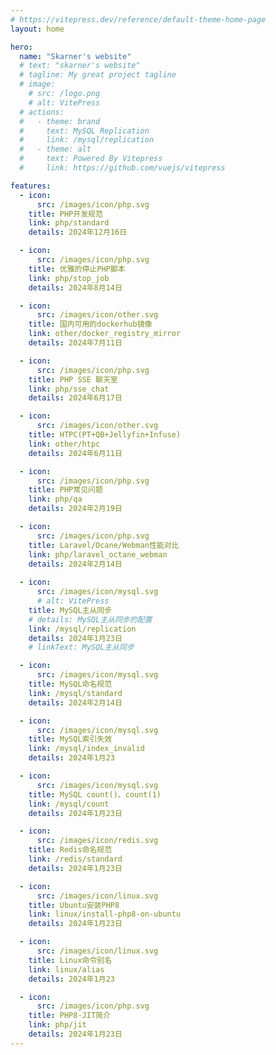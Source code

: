 ```yaml
---
# https://vitepress.dev/reference/default-theme-home-page
layout: home

hero:
  name: "Skarner's website"
  # text: "skarner's website"
  # tagline: My great project tagline
  # image:
    # src: /logo.png
    # alt: VitePress
  # actions:
  #   - theme: brand
  #     text: MySQL Replication
  #     link: /mysql/replication
  #   - theme: alt
  #     text: Powered By Vitepress
  #     link: https://github.com/vuejs/vitepress

features:
  - icon:
      src: /images/icon/php.svg
    title: PHP开发规范
    link: php/standard
    details: 2024年12月16日

  - icon:
      src: /images/icon/php.svg
    title: 优雅的停止PHP脚本
    link: php/stop_job
    details: 2024年8月14日

  - icon:
      src: /images/icon/other.svg
    title: 国内可用的dockerhub镜像
    link: other/docker_registry_mirror
    details: 2024年7月11日

  - icon:
      src: /images/icon/php.svg
    title: PHP SSE 聊天室
    link: php/sse_chat
    details: 2024年6月17日

  - icon:
      src: /images/icon/other.svg
    title: HTPC(PT+QB+Jellyfin+Infuse)
    link: other/htpc
    details: 2024年6月11日

  - icon:
      src: /images/icon/php.svg
    title: PHP常见问题
    link: php/qa
    details: 2024年2月19日

  - icon:
      src: /images/icon/php.svg
    title: Laravel/Ocane/Webman性能对比
    link: php/laravel_octane_webman
    details: 2024年2月14日
  
  - icon:
      src: /images/icon/mysql.svg
      # alt: VitePress
    title: MySQL主从同步
    # details: MySQL主从同步的配置
    link: /mysql/replication
    details: 2024年1月23日
    # linkText: MySQL主从同步

  - icon:
      src: /images/icon/mysql.svg
    title: MySQL命名规范
    link: /mysql/standard
    details: 2024年2月14日

  - icon:
      src: /images/icon/mysql.svg
    title: MySQL索引失效
    link: /mysql/index_invalid
    details: 2024年1月23

  - icon:
      src: /images/icon/mysql.svg
    title: MySQL count()、count(1)
    link: /mysql/count
    details: 2024年1月23日

  - icon:
      src: /images/icon/redis.svg
    title: Redis命名规范
    link: /redis/standard
    details: 2024年1月23日

  - icon:
      src: /images/icon/linux.svg
    title: Ubuntu安装PHP8
    link: linux/install-php8-on-ubuntu
    details: 2024年1月23日

  - icon:
      src: /images/icon/linux.svg
    title: Linux命令别名
    link: linux/alias
    details: 2024年1月23

  - icon:
      src: /images/icon/php.svg
    title: PHP8-JIT简介
    link: php/jit
    details: 2024年1月23日
---
```

